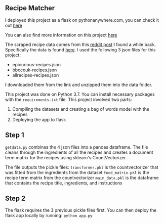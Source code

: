 ## Recipe Matcher

I deployed this project as a flask on pythonanywhere.com, you can check it out [here](http://recipefinder.pythonanywhere.com/)

You can also find more information on this project [here](https://alexnguyen9.github.io/project/recipematcher/)

The scraped recipe data comes from this [reddit post](https://www.reddit.com/r/datasets/comments/94awca/thousands_of_recipes_from_epicurious_bbc/) I found a while back.  Specifically the data is found [here](https://archive.org/download/recipes-en-201706/).  I used  the following  3 json files for this project:
 * epicurious-recipes.json 
* bbccouk-recipes.json
* allrecipes-recipes.json

I downloaded them from the link and unzipped them into the data folder.




This project was done on Python 3.7.  You can install necessary packages with the `requirements.txt` file.  This project involved two parts:
1. Compiling the datasets and creating a bag of words model with the recipes
2.  Deploying the app to flask

## Step 1
`getdata.py` combines the 4 json files into a pandas dataframe.  The file cleans through the ingredients of all the recipes and creates a document term matrix for the recipes using sklearn's CountVectorizer.

The file outputs the pickle files:
`transformer.pkl` is the countvectorizer that was fitted from the ingredients from the dataset
`food_matrix.pkl` is the recipe term matrix from the countvectorizer
`main_data.pkl` is the dataframe that contains the recipe title, ingredients, and instructions

## Step 2
The flask requires the 3 previous pickle files first. You can then deploy the flask app locally by running:
 `python app.py`
